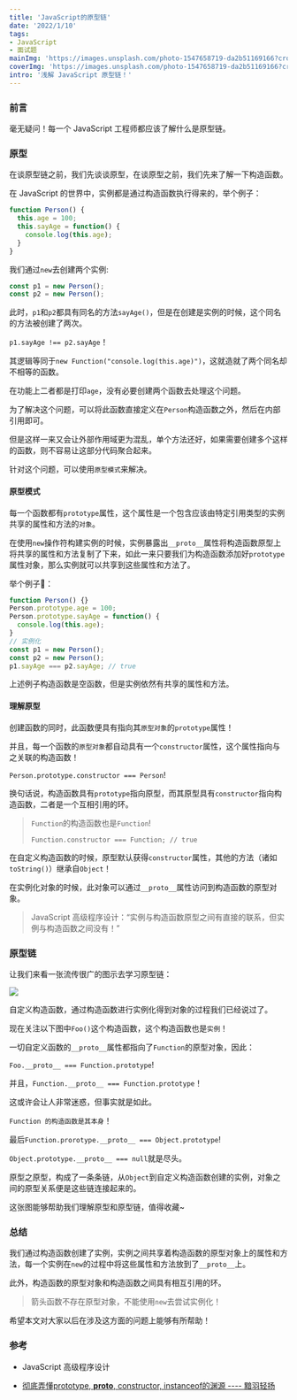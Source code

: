 ```yaml
---
title: 'JavaScript的原型链'
date: '2022/1/10'
tags:
- JavaScript
- 面试题
mainImg: 'https://images.unsplash.com/photo-1547658719-da2b51169166?crop=entropy&cs=tinysrgb&fit=max&fm=jpg&ixid=MnwxNjUyNjZ8MHwxfHJhbmRvbXx8fHx8fHx8fDE2NDE4MTc4NjY&ixlib=rb-1.2.1&q=80&w=1080'
coverImg: 'https://images.unsplash.com/photo-1547658719-da2b51169166?crop=entropy&cs=tinysrgb&fit=max&fm=jpg&ixid=MnwxNjUyNjZ8MHwxfHJhbmRvbXx8fHx8fHx8fDE2NDE4MTc4NjY&ixlib=rb-1.2.1&q=80&w=400'
intro: '浅解 JavaScript 原型链！'
---
```


### 前言

毫无疑问！每一个 JavaScript 工程师都应该了解什么是原型链。



### 原型

在谈原型链之前，我们先谈谈原型，在谈原型之前，我们先来了解一下构造函数。

在 JavaScript 的世界中，实例都是通过构造函数执行得来的，举个例子：

```js
function Person() {
  this.age = 100;
  this.sayAge = function() {
    console.log(this.age);
  }
}
```

我们通过`new`去创建两个实例:

```js
const p1 = new Person();
const p2 = new Person();
```

此时，`p1`和`p2`都具有同名的方法`sayAge()`，但是在创建是实例的时候，这个同名的方法被创建了两次。

`p1.sayAge !== p2.sayAge`！

其逻辑等同于`new Function("console.log(this.age)")`，这就造就了两个同名却不相等的函数。

在功能上二者都是打印`age`，没有必要创建两个函数去处理这个问题。

为了解决这个问题，可以将此函数直接定义在`Person`构造函数之外，然后在内部引用即可。

但是这样一来又会让外部作用域更为混乱，单个方法还好，如果需要创建多个这样的函数，则不容易让这部分代码聚合起来。

针对这个问题，可以使用`原型模式`来解决。

#### 原型模式

每一个函数都有`prototype`属性，这个属性是一个包含应该由特定引用类型的实例共享的属性和方法的`对象`。

在使用`new`操作符构建实例的时候，实例暴露出`__proto__`属性将构造函数原型上将共享的属性和方法复制了下来，如此一来只要我们为构造函数添加好`prototype`属性对象，那么实例就可以共享到这些属性和方法了。

举个例子🌰：

```js
function Person() {}
Person.prototype.age = 100;
Person.prototype.sayAge = function() {
  console.log(this.age);
}
// 实例化
const p1 = new Person();
const p2 = new Person();
p1.sayAge === p2.sayAge; // true
```

上述例子构造函数是空函数，但是实例依然有共享的属性和方法。

#### 理解原型

创建函数的同时，此函数便具有指向其`原型对象`的`prototype`属性！

并且，每一个函数的`原型对象`都自动具有一个`constructor`属性，这个属性指向与之关联的构造函数！

`Person.prototype.constructor === Person`!

换句话说，构造函数具有`prototype`指向原型，而其原型具有`constructor`指向构造函数，二者是一个互相引用的环。

> `Function`的构造函数也是`Function`!
>
> `Function.constructor === Function; // true`

在自定义构造函数的时候，原型默认获得`constructor`属性，其他的方法（诸如`toString()`）继承自`Object`！

在实例化对象的时候，此对象可以通过`__proto__`属性访问到构造函数的原型对象。

> JavaScript 高级程序设计：“实例与构造函数原型之间有直接的联系，但实例与构造函数之间没有！”

### 原型链

让我们来看一张流传很广的图示去学习原型链：

![](https://clarkdo.js.org/public/img/jsobj_full.jpg)

自定义构造函数，通过构造函数进行实例化得到对象的过程我们已经说过了。

现在关注以下图中`Foo()`这个构造函数，这个构造函数也是`实例`！

一切自定义函数的`__proto__`属性都指向了`Function`的原型对象，因此：

`Foo.__proto__ === Function.prototype`!

并且，`Function.__proto__ === Function.prototype`！

这或许会让人非常迷惑，但事实就是如此。

`Function 的构造函数是其本身`！

最后`Function.prorotype.__proto__ === Object.prototype`!

`Object.prototype.__proto__ === null`就是尽头。

原型之原型，构成了一条条链，从`Object`到自定义构造函数创建的实例，对象之间的原型关系便是这些链连接起来的。

这张图能够帮助我们理解原型和原型链，值得收藏~

### 总结

我们通过构造函数创建了实例，实例之间共享着构造函数的原型对象上的属性和方法，每一个实例在`new`的过程中将这些属性和方法放到了`__proto__`上。

此外，构造函数的原型对象和构造函数之间具有相互引用的环。

> 箭头函数不存在原型对象，不能使用`new`去尝试实例化！

希望本文对大家以后在涉及这方面的问题上能够有所帮助！

### 参考

- JavaScript 高级程序设计

- [彻底弄懂prototype, __proto__, constructor, instanceof的渊源 ---- 黯羽轻扬](https://mp.weixin.qq.com/s/5Pc7tuAyUGeMn7-ws0wBcA)
